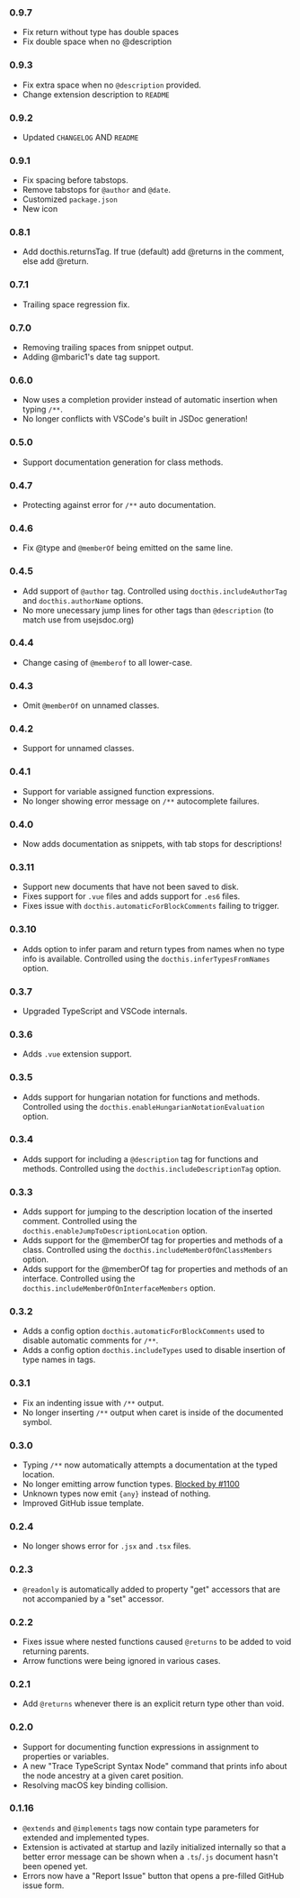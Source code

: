 ### 0.9.7
- Fix return without type has double spaces
- Fix double space when no @description

### 0.9.3
- Fix extra space when no `@description` provided.
- Change extension description to `README`

### 0.9.2
- Updated `CHANGELOG` AND `README`

### 0.9.1
- Fix spacing before tabstops.
- Remove tabstops for `@author` and `@date`.
- Customized `package.json`
- New icon

### 0.8.1
- Add docthis.returnsTag. If true (default) add @returns in the comment, else add @return.

### 0.7.1
- Trailing space regression fix.

### 0.7.0
- Removing trailing spaces from snippet output.
- Adding @mbaric1's date tag support.

### 0.6.0
- Now uses a completion provider instead of automatic insertion when typing `/**`.
- No longer conflicts with VSCode's built in JSDoc generation!

### 0.5.0
- Support documentation generation for class methods.

### 0.4.7
- Protecting against error for `/**` auto documentation.

### 0.4.6
- Fix @type and `@memberOf` being emitted on the same line.

### 0.4.5
- Add support of `@author` tag. Controlled using `docthis.includeAuthorTag` and `docthis.authorName` options.
- No more unecessary jump lines for other tags than `@description` (to match use from usejsdoc.org)

### 0.4.4
- Change casing of `@memberof` to all lower-case.

### 0.4.3
- Omit `@memberOf` on unnamed classes.

### 0.4.2
- Support for unnamed classes.

### 0.4.1
- Support for variable assigned function expressions.
- No longer showing error message on `/**` autocomplete failures.

### 0.4.0
- Now adds documentation as snippets, with tab stops for descriptions!

### 0.3.11
- Support new documents that have not been saved to disk.
- Fixes support for `.vue` files and adds support for `.es6` files.
- Fixes issue with `docthis.automaticForBlockComments` failing to trigger.

### 0.3.10
- Adds option to infer param and return types from names when no type info is available. Controlled using the `docthis.inferTypesFromNames` option.

### 0.3.7
- Upgraded TypeScript and VSCode internals.

### 0.3.6
- Adds `.vue` extension support.

### 0.3.5
- Adds support for hungarian notation for functions and methods. Controlled using the `docthis.enableHungarianNotationEvaluation` option.

### 0.3.4
- Adds support for including a `@description` tag for functions and methods. Controlled using the `docthis.includeDescriptionTag` option.

### 0.3.3
- Adds support for jumping to the description location of the inserted comment. Controlled using the `docthis.enableJumpToDescriptionLocation` option.
- Adds support for the @memberOf tag for properties and methods of a class. Controlled using the `docthis.includeMemberOfOnClassMembers` option.
- Adds support for the @memberOf tag for properties and methods of an interface. Controlled using the `docthis.includeMemberOfOnInterfaceMembers` option.

### 0.3.2
- Adds a config option `docthis.automaticForBlockComments` used to disable automatic comments for `/**`.
- Adds a config option `docthis.includeTypes` used to disable insertion of type names in tags.

### 0.3.1
- Fix an indenting issue with `/**` output.
- No longer inserting `/**` output when caret is inside of the documented symbol.

### 0.3.0
- Typing `/**` now automatically attempts a documentation at the typed location.
- No longer emitting arrow function types. [Blocked by #1100](https://github.com/jsdoc3/jsdoc/issues/1100)
- Unknown types now emit `{any}` instead of nothing.
- Improved GitHub issue template.

### 0.2.4
- No longer shows error for `.jsx` and `.tsx` files.

### 0.2.3
- `@readonly` is automatically added to property "get" accessors that are not accompanied by a "set" accessor.

### 0.2.2
- Fixes issue where nested functions caused `@returns` to be added to void returning parents.
- Arrow functions were being ignored in various cases.

### 0.2.1
- Add `@returns` whenever there is an explicit return type other than void.

### 0.2.0
- Support for documenting function expressions in assignment to properties or variables.
- A new "Trace TypeScript Syntax Node" command that prints info about the node ancestry at a given caret position.
- Resolving macOS key binding collision.

### 0.1.16
- `@extends` and `@implements` tags now contain type parameters for extended and implemented types.
- Extension is activated at startup and lazily initialized internally so that a better error message can be shown
  when a `.ts`/`.js` document hasn't been opened yet.
- Errors now have a "Report Issue" button that opens a pre-filled GitHub issue form.
